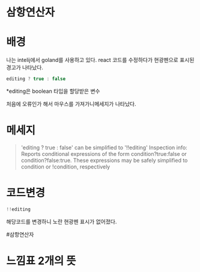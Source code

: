 # 삼항연산자

# 배경
나는 intelij에서 goland를 사용하고 있다.
react 코드를 수정하다가 
현광펜으로 표시된 경고가 나타났다.

```javascript
editing ? true : false
```
*editing은 boolean 타입을 할당받은 변수

처음에 오류인가 해서 마우스를 가져가니메세지가 나타났다.

# 메세지
>'editing ? true : false' can be simplified to '!!editing' 
 Inspection info: Reports conditional expressions of the form condition?true:false or condition?false:true. These expressions may be safely simplified to condition or !condition, respectively


# 코드변경
 ```javascript
!!editing
 ```
 해당코드를 변경하니 노란 현광펜 표시가 없어졌다.
 
 #삼항연산자
 
 # 느낌표 2개의 뜻
 
 
 